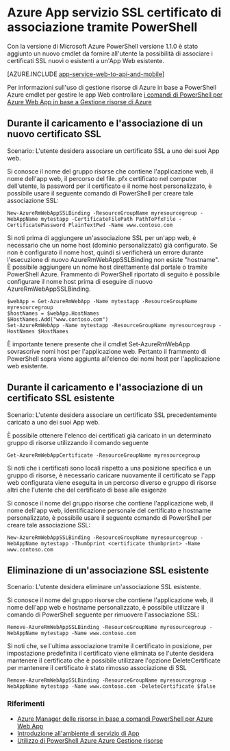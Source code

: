 <properties
    pageTitle="Associazione di certificati SSL tramite PowerShell"
    description="Informazioni su come eseguire il binding certificati SSL all'app web tramite PowerShell."
    services="app-service\web"
    documentationCenter=""
    authors="ahmedelnably"
    manager="stefsch"
    editor=""/>

<tags
    ms.service="app-service-web"
    ms.workload="web"
    ms.tgt_pltfrm="na"
    ms.devlang="na"
    ms.topic="article"
    ms.date="01/13/2016"
    ms.author="ahmedelnably"/>

# <a name="azure-app-service-ssl-certificate-binding-using-powershell"></a>Azure App servizio SSL certificato di associazione tramite PowerShell #

Con la versione di Microsoft Azure PowerShell versione 1.1.0 è stato aggiunto un nuovo cmdlet da fornire all'utente la possibilità di associare i certificati SSL nuovi o esistenti a un'App Web esistente.

[AZURE.INCLUDE [app-service-web-to-api-and-mobile](../../includes/app-service-web-to-api-and-mobile.md)] 

Per informazioni sull'uso di gestione risorse di Azure in base a PowerShell Azure cmdlet per gestire le app Web controllare [i comandi di PowerShell per Azure Web App in base a Gestione risorse di Azure](app-service-web-app-azure-resource-manager-powershell.md)

## <a name="uploading-and-binding-a-new-ssl-certificate"></a>Durante il caricamento e l'associazione di un nuovo certificato SSL ##

Scenario: L'utente desidera associare un certificato SSL a uno dei suoi App web.

Si conosce il nome del gruppo risorse che contiene l'applicazione web, il nome dell'app web, il percorso del file. pfx certificato nel computer dell'utente, la password per il certificato e il nome host personalizzato, è possibile usare il seguente comando di PowerShell per creare tale associazione SSL:

    New-AzureRmWebAppSSLBinding -ResourceGroupName myresourcegroup -WebAppName mytestapp -CertificateFilePath PathToPfxFile -CertificatePassword PlainTextPwd -Name www.contoso.com

Si noti prima di aggiungere un'associazione SSL per un'app web, è necessario che un nome host (dominio personalizzato) già configurato. Se non è configurato il nome host, quindi si verificherà un errore durante l'esecuzione di nuovo AzureRmWebAppSSLBinding non esiste "hostname". È possibile aggiungere un nome host direttamente dal portale o tramite PowerShell Azure. Frammento di PowerShell riportato di seguito è possibile configurare il nome host prima di eseguire di nuovo AzureRmWebAppSSLBinding.   
  
    $webApp = Get-AzureRmWebApp -Name mytestapp -ResourceGroupName myresourcegroup  
    $hostNames = $webApp.HostNames  
    $HostNames.Add("www.contoso.com")  
    Set-AzureRmWebApp -Name mytestapp -ResourceGroupName myresourcegroup -HostNames $HostNames   
  
È importante tenere presente che il cmdlet Set-AzureRmWebApp sovrascrive nomi host per l'applicazione web. Pertanto il frammento di PowerShell sopra viene aggiunta all'elenco dei nomi host per l'applicazione web esistente.  

## <a name="uploading-and-binding-an-existing-ssl-certificate"></a>Durante il caricamento e l'associazione di un certificato SSL esistente ##

Scenario: L'utente desidera associare un certificato SSL precedentemente caricato a uno dei suoi App web.

È possibile ottenere l'elenco dei certificati già caricato in un determinato gruppo di risorse utilizzando il comando seguente

    Get-AzureRmWebAppCertificate -ResourceGroupName myresourcegroup

Si noti che i certificati sono locali rispetto a una posizione specifica e un gruppo di risorse, è necessario caricare nuovamente il certificato se l'app web configurata viene eseguita in un percorso diverso e gruppo di risorse altri che l'utente che del certificato di base alle esigenze 

Si conosce il nome del gruppo risorse che contiene l'applicazione web, il nome dell'app web, identificazione personale del certificato e hostname personalizzato, è possibile usare il seguente comando di PowerShell per creare tale associazione SSL:

    New-AzureRmWebAppSSLBinding -ResourceGroupName myresourcegroup -WebAppName mytestapp -Thumbprint <certificate thumbprint> -Name www.contoso.com

## <a name="deleting-an-existing-ssl-binding"></a>Eliminazione di un'associazione SSL esistente  ##

Scenario: L'utente desidera eliminare un'associazione SSL esistente.

Si conosce il nome del gruppo risorse che contiene l'applicazione web, il nome dell'app web e hostname personalizzato, è possibile utilizzare il comando di PowerShell seguente per rimuovere l'associazione SSL:

    Remove-AzureRmWebAppSSLBinding -ResourceGroupName myresourcegroup -WebAppName mytestapp -Name www.contoso.com

Si noti che, se l'ultima associazione tramite il certificato in posizione, per impostazione predefinita il certificato viene eliminata se l'utente desidera mantenere il certificato che è possibile utilizzare l'opzione DeleteCertificate per mantenere il certificato è stato rimosso associazione di SSL

    Remove-AzureRmWebAppSSLBinding -ResourceGroupName myresourcegroup -WebAppName mytestapp -Name www.contoso.com -DeleteCertificate $false

### <a name="references"></a>Riferimenti ###
- [Azure Manager delle risorse in base a comandi PowerShell per Azure Web App](app-service-web-app-azure-resource-manager-powershell.md)
- [Introduzione all'ambiente di servizio di App](app-service-app-service-environment-intro.md)
- [Utilizzo di PowerShell Azure Azure Gestione risorse](../powershell-azure-resource-manager.md)
